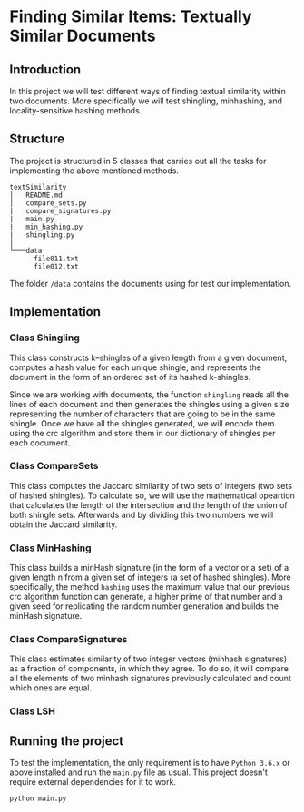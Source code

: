 # Finding Similar Items: Textually Similar Documents

## Introduction
In this project we will test different ways of finding textual similarity within two documents. More specifically we will test shingling, minhashing, and locality-sensitive hashing methods.

## Structure
The project is structured in 5 classes that carries out all the tasks for implementing the above mentioned methods.

```
textSimilarity
│   README.md
│   compare_sets.py
|   compare_signatures.py
|   main.py
|   min_hashing.py
|   shingling.py
│
└───data
      file011.txt
      file012.txt
```
The folder `/data` contains the documents using for test our implementation. 

## Implementation
### Class Shingling
This class constructs k–shingles of a given length from a given document, computes a hash value for each unique shingle, and represents the document in the form of an ordered set of its hashed k-shingles.

Since we are working with documents, the function `shingling` reads all the lines of each document and then generates the shingles using a given size representing the number of characters that are going to be in the same shingle. 
Once we have all the shingles generated, we will encode them using the crc algorithm and store them in our dictionary of shingles per each document.

### Class CompareSets
This class computes the Jaccard similarity of two sets of integers (two sets of hashed shingles). To calculate so, we will use the mathematical opeartion that calculates the length of the intersection and the length of the union of both shingle sets. Afterwards and by dividing this two numbers we will obtain the Jaccard similarity.

### Class MinHashing
This class builds a minHash signature (in the form of a vector or a set) of a given length n from a given set of integers (a set of hashed shingles). More specifically, the method `hashing` uses the maximum value that our previous crc algorithm function can generate, a higher prime of that number and a given seed for replicating the random number generation and builds the minHash signature.

### Class CompareSignatures
This class estimates similarity of two integer vectors (minhash signatures) as a fraction of components, in which they agree. To do so, it will compare all the elements of two minhash signatures previously calculated and count which ones are equal.

### Class LSH

## Running the project
To test the implementation, the only requirement is to have `Python 3.6.x` or above installed and run the `main.py` file as usual. This project doesn't require external dependencies for it to work.

`python main.py`
